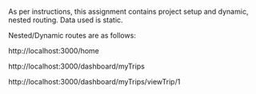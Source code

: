 As per instructions, this assignment contains project setup and dynamic, nested routing.
Data used is static.

Nested/Dynamic routes are as follows:

http://localhost:3000/home

http://localhost:3000/dashboard/myTrips

http://localhost:3000/dashboard/myTrips/viewTrip/1
